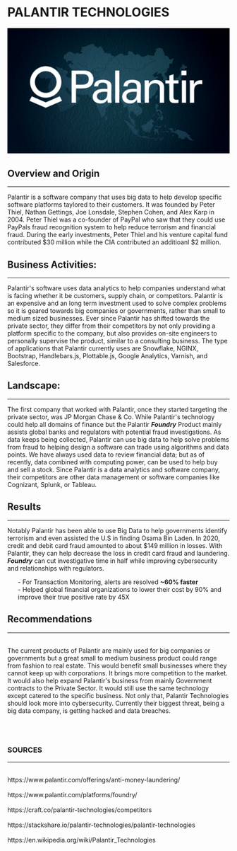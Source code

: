 # **PALANTIR TECHNOLOGIES**

![palantir](Palantir.png)

## **Overview and Origin**
---
<p>Palantir is a software company that uses big data to help develop specific software platforms taylored to their customers. It was founded by Peter Thiel, Nathan Gettings, Joe Lonsdale, Stephen Cohen, and Alex Karp in 2004.  Peter Thiel was a co-founder of PayPal who saw that they could use PayPals fraud recognition system to help reduce terrorism and financial fraud. During the early investments, Peter Thiel and his venture capital fund contributed $30 million while the CIA contributed an additioanl $2 million.<p>

## **Business Activities:**
---
<p>Palantir's software uses data analytics to help companies understand what is facing whether it be customers, supply chain, or competitors. Palantir is an expensive and an long term investment used to solve complex problems so it is geared towards big companies or governments, rather than small to medium sized businesses. Ever since Palantir has shifted towards the private sector, they differ from their competitors by not only providing a platform specific to the company, but also provides on-site engineers to personally supervise the product, similar to a consulting business. The type of applications that Palantir currently uses are Snowflake, NGINX, Bootstrap, Handlebars.js, Plottable.js, Google Analytics, Varnish, and Salesforce.<p>

## **Landscape:**
---
<p>The first company that worked with Palantir, once they started targeting the private sector, was JP Morgan Chase & Co. While Palantir's technology could help all domains of finance but the Palantir <strong><em>Foundry</em></strong> Product mainly assists global banks and regulators with potential fraud investigations. As data keeps being collected, Palantir can use big data to help solve problems from fraud to helping design a software can trade using algorithms and data points. We have always used data to review financial data; but as of recently, data combined with computing power, can be used to help buy and sell a stock. Since Palantir is a data analytics and software company, their competitors are other data management or software companies like Cognizant, Splunk, or Tableau.<p>

## **Results**
---
<p>
Notably Palantir has been able to use Big Data to help governments identify terrorism and even assisted the U.S in finding Osama Bin Laden. In 2020, credit and debit card fraud amounted to about $149 million in losses. With Palantir, they can help decrease the loss in credit card fraud and laundering. <strong><em>Foundry</em></strong> can cut investigative time in half while improving cybersecurity and relationships with regulators. <br>
<ul>- For Transaction Monitoring, alerts are resolved <b>~60% faster</b><br>
- Helped global financial organizations to lower their cost by 90% and improve their true positive rate by 45X<br>
</ul>
<p>

## **Recommendations**
---
<p>
<br>
The current products of Palantir are mainly used for big companies or governments but a great small to medium business product could range from fashion to real estate. This would benefit small businesses where they cannot keep up with corporations. It brings more competition to the market. It would also help expand Palantir's business from mainly Government contracts to the Private Sector. It would still use the same technology except catered to the specific business. Not only that, Palantir Technologies should look more into cybersecurity. Currently their biggest threat, being a big data company, is getting hacked and data breaches.</br>
<p>
<br>
</br>

### **SOURCES**
---
<br>
https://www.palantir.com/offerings/anti-money-laundering/
</br>
<br>
https://www.palantir.com/platforms/foundry/</br>
<br>
https://craft.co/palantir-technologies/competitors</br>
<br>
https://stackshare.io/palantir-technologies/palantir-technologies</br>
<br>
https://en.wikipedia.org/wiki/Palantir_Technologies</br>

